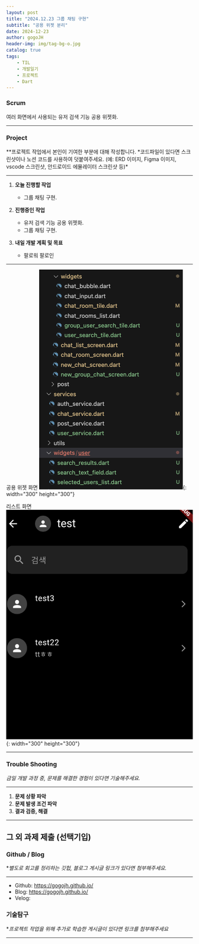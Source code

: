 ```yaml
---
layout: post
title: "2024.12.23 그룹 채팅 구현"
subtitle: "공용 위젯 분리"
date: 2024-12-23
author: gogoJH
header-img: img/tag-bg-o.jpg
catalog: true
tags:
    - TIL
    - 개발일기
    - 프로젝트
    - Dart
---
```


### Scrum

여러 화면에서 사용되는 유저 검색 기능 공용 위젯화.

---

### Project

\**프로젝트 작업에서 본인이 기여한 부분에 대해 작성합니다.
*코드파일이 있다면 스크린샷이나 노션 코드를 사용하여 덧붙여주세요.
(예: ERD 이미지, Figma 이미지, vscode 스크린샷, 안드로이드 에뮬레이터 스크린샷 등)\*

---

1. **오늘 진행할 작업**

    - 그룹 채팅 구현.

2. **진행중인 작업**

    - 유저 검색 기능 공용 위젯화.
    - 그룹 채팅 구현.

3. **내일 개발 계획 및 목표**
    - 팔로워 팔로인

---

공용 위젯 화면
![공용 위젯](/img/common_widget.png){: width="300" height="300"}

리스트 화면
![리스트화면](/img/list_screen.png){: width="300" height="300"}

---

### Trouble Shooting

_금일 개발 과정 중, 문제를 해결한 경험이 있다면 기술해주세요._

---

1. **문제 상황 파악**
2. **문제 발생 조건 파악**
3. **결과 검증, 해결**

---

## 그 외 과제 제출 (선택기입)

### Github / Blog

\*_별도로 회고를 정리하는 깃헙, 블로그 게시글 링크가 있다면 첨부해주세요._

---

-   Github: https://gogojh.github.io/
-   Blog: https://gogojh.github.io/
-   Velog:

### 기술탐구

\*_프로젝트 작업을 위해 추가로 학습한 게시글이 있다면 링크를 첨부해주세요_

---
